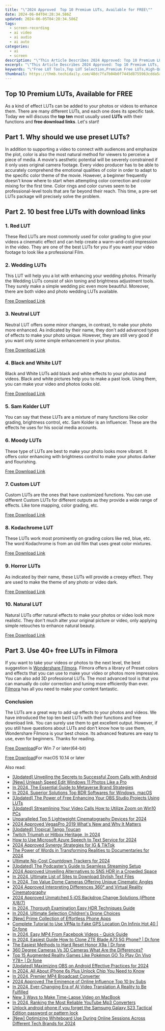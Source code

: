 ```yaml
---
title: "\"2024 Approved  Top 10 Premium LUTs, Available for FREE\""
date: 2024-06-04T04:28:34.586Z
updated: 2024-06-05T04:28:34.586Z
tags: 
  - screen-recording
  - ai video
  - ai audio
  - ai auto
categories: 
  - ai
  - screen
description: "\"This Article Describes 2024 Approved: Top 10 Premium LUTs, Available for FREE\""
excerpt: "\"This Article Describes 2024 Approved: Top 10 Premium LUTs, Available for FREE\""
keywords: "\"Free LUT Tools,Top LUT Selection,Premium Free LUTs,High-Quality LUTs,Best Free LUTs,LUT Download List,LUT Optimization Tools\""
thumbnail: https://thmb.techidaily.com/48dc7fa7b04b0f7445d8755963cdda5ac93794a2c8dd3de60bc0fcf279454931.jpg
---
```


## Top 10 Premium LUTs, Available for FREE

As a kind of effect LUTs can be added to your photos or videos to enhance them. There are many different LUTs, and each one does its specific task. Today we will discuss the **top ten** most usually used **LUTs** with their functions and **free download links**. Let's start!

## Part 1\. Why should we use preset LUTs?

In addition to supporting a video to connect with audiences and emphasize the plot, color is also the most natural method for viewers to perceive a piece of media. A movie's aesthetic potential will be severely constrained if it only uses original camera footage. Every video producer has to be able to accurately comprehend the emotional qualities of color in order to adapt to the specific color theme of the movie. However, a beginner frequently doesn't know where to start when attempting color correction and color mixing for the first time. Color rings and color curves seem to be professional-level tools that are far beyond their reach. This time, a pre-set LUTs package will precisely solve the problem.

## Part 2\. 10 best free LUTs with download links

### 1\. Red LUT

These Red LUTs are most commonly used for color grading to give your videos a cinematic effect and can help create a warm-and-cold impression in the video. They are one of the best LUTs for you if you want your video footage to look like a professional Film.

### 2\. Wedding LUTs

This LUT will help you a lot with enhancing your wedding photos. Primarily the Wedding LUTs consist of skin toning and brightness adjustment tools. They surely make a simple wedding pic even more beautiful. Moreover, there are both video and photo wedding LUTs available.

[Free Download Link](https://fixthephoto.com/free-wedding-luts)

### 3\. Neutral LUT

Neutral LUT offers some minor changes, in contrast, to make your photo more enhanced. As indicated by their name, they don't add advanced types of effects to make your photo unique. However, they are still very good if you want only some simple enhancement in your photos.

[Free Download Link](https://www.hythan.com/luts/s-log-3-neutral-lut-updated)

### 4\. Black and White LUT

Black and White LUTs add black and white effects to your photos and videos. Black and white pictures help you to make a past look. Using them, you can make your video and photos looks old.

[Free Download Link](https://fixthephoto.com/black-and-white-lut)

### 5\. Sam Kolder LUT

You can say that these LUTs are a mixture of many functions like color grading, brightness control, etc. Sam Kolder is an Influencer. These are the effects he uses for his social media accounts.

### 6\. Moody LUTs

These type of LUTs are best to make your photo looks more vibrant. It offers color enhancing with brightness control to make your photos darker and flourishing.

[Free Download Link](https://www.on1.com/free/luts/)

### 7\. Custom LUT

Custom LUTs are the ones that have customized functions. You can use different Custom LUTs for different outputs as they provide a wide range of effects. Like tone mapping, color grading, etc.

[Free Download Link](https://www.shutterstock.com/blog/free-luts-for-log-footage)

### 8\. Kodachrome LUT

These LUTs work most prominently on grading colors like red, blue, etc. The word Kodachrome is from an old film that uses great color mixtures.

[Free Download Link](https://fixthephoto.com/kodachrome-lut)

### 9\. Horror LUTs

As indicated by their name, these LUTs will provide a creepy effect. They are used to make the theme of any photo or video dark.

[Free Download Link](https://lwks.com/shortcuts-4-how-to-use-luts/)

### 10\. Natural LUT

Natural LUTs offer natural effects to make your photos or video look more realistic. They don't much alter your original picture or video, only applying simple retouches to enhance natural beauty.

[Free Download Link](https://motka.net/luts/natural-skin-tone-luts-for-dark-skin-free-download/)

## Part 3\. Use 40+ free LUTs in Filmora

If you want to take your videos or photos to the next level, the best suggestion is [Wondershare Filmora](https://tools.techidaily.com/wondershare/filmora/download/). Filmora offers a library of Preset colors and effects that you can use to make your video or photos more impressive. You can also add 3D professional LUTs. The most advanced tool is that you can manually do color correction and tuning more efficiently than ever. [Filmora](https://tools.techidaily.com/wondershare/filmora/download/) has all you need to make your content fantastic.

### Conclusion

The LUTs are a great way to add-up effects to your photos and videos. We have introduced the top ten best LUTs with their functions and free download link. You can surely use them to get excellent output. However, if you still have questions about LUTs and don't know how to use them, Wondershare Filmora is your best choice. Its advanced features are easy to use, even for beginners. Thanks for reading.

[Free Download](https://tools.techidaily.com/wondershare/filmora/download/)For Win 7 or later(64-bit)

[Free Download](https://tools.techidaily.com/wondershare/filmora/download/)For macOS 10.14 or later


<ins class="adsbygoogle"
     style="display:block"
     data-ad-format="autorelaxed"
     data-ad-client="ca-pub-7571918770474297"
     data-ad-slot="1223367746"></ins>

<ins class="adsbygoogle"
     style="display:block"
     data-ad-format="autorelaxed"
     data-ad-client="ca-pub-7571918770474297"
     data-ad-slot="1223367746"></ins>



<ins class="adsbygoogle"
     style="display:block"
     data-ad-client="ca-pub-7571918770474297"
     data-ad-slot="8358498916"
     data-ad-format="auto"
     data-full-width-responsive="true"></ins>


<span class="atpl-alsoreadstyle">Also read:</span>
<div><ul>
<li><a href="https://some-skills.techidaily.com/updated-unveiling-the-secrets-to-successful-zoom-calls-with-android/"><u>[Updated] Unveiling the Secrets to Successful Zoom Calls with Android</u></a></li>
<li><a href="https://some-skills.techidaily.com/new-unleash-speed-edit-windows-11-photos-like-a-pro/"><u>[New] Unleash Speed  Edit Windows 11 Photos Like a Pro</u></a></li>
<li><a href="https://some-skills.techidaily.com/in-2024-the-essential-guide-to-metaverse-brand-strategies/"><u>In 2024, The Essential Guide to Metaverse Brand Strategies</u></a></li>
<li><a href="https://some-skills.techidaily.com/in-2024-superior-solutions-top-bdr-softwares-for-windows-macos/"><u>In 2024, Superior Solutions  Top BDR Softwares for Windows, macOS</u></a></li>
<li><a href="https://some-skills.techidaily.com/updated-the-power-of-free-enhancing-your-obs-studio-projects-using-luts/"><u>[Updated] The Power of Free  Enhancing Your OBS Studio Projects Using LUTs</u></a></li>
<li><a href="https://some-skills.techidaily.com/updated-streamlining-your-video-calls-how-to-utilize-zoom-on-win10-pcs/"><u>[Updated] Streamlining Your Video Calls  How to Utilize Zoom on Win10 PCs</u></a></li>
<li><a href="https://some-skills.techidaily.com/unparalleled-top-5-lightweight-cinematography-devices-for-2024/"><u>Unparalleled Top 5 Lightweight Cinematography Devices for 2024</u></a></li>
<li><a href="https://some-skills.techidaily.com/2024-approved-vegaspro-2019-whats-new-and-why-it-matters/"><u>2024 Approved  VegasPro 2019  What's New and Why It Matters</u></a></li>
<li><a href="https://some-skills.techidaily.com/updated-tropical-tango-toucan/"><u>[Updated] Tropical Tango Toucan</u></a></li>
<li><a href="https://some-skills.techidaily.com/twitch-triumph-or-hitbox-heritage-in-2024/"><u>Twitch Triumph or Hitbox Heritage, In 2024</u></a></li>
<li><a href="https://some-skills.techidaily.com/how-to-use-microsoft-azure-speech-to-text-service-for-2024/"><u>How to Use Microsoft Azure Speech to Text Service for 2024</u></a></li>
<li><a href="https://some-skills.techidaily.com/2024-approved-synergy-strategies-for-ig-and-tiktok/"><u>2024 Approved  Synergy Strategies for IG & TikTok</u></a></li>
<li><a href="https://some-skills.techidaily.com/the-power-of-words-in-transforming-realities-to-documentaries-for-2024/"><u>The Power of Words in Transforming Realities to Documentaries for 2024</u></a></li>
<li><a href="https://some-skills.techidaily.com/ultimate-no-cost-countdown-trackers-for-2024/"><u>Ultimate No-Cost Countdown Trackers for 2024</u></a></li>
<li><a href="https://some-skills.techidaily.com/updated-the-podcasters-guide-to-seamless-streaming-setup/"><u>[Updated] The Podcaster’s Guide to Seamless Streaming Setup</u></a></li>
<li><a href="https://some-skills.techidaily.com/2024-approved-unveiling-alternatives-to-sns-hdr-in-a-crowded-space/"><u>2024 Approved  Unveiling Alternatives to SNS HDR in a Crowded Space</u></a></li>
<li><a href="https://some-skills.techidaily.com/in-2024-ultimate-list-of-sites-to-download-stylish-text-files/"><u>In 2024, Ultimate List of Sites to Download Stylish Text Files</u></a></li>
<li><a href="https://some-skills.techidaily.com/in-2024-top-value-dome-cameras-offering-unique-cinematic-angles/"><u>In 2024, Top Value Dome Cameras Offering Unique Cinematic Angles</u></a></li>
<li><a href="https://some-skills.techidaily.com/2024-approved-interpreting-differences-360-and-virtual-reality-cinematography/"><u>2024 Approved  Interpreting Differences  360° and Virtual Reality Cinematography</u></a></li>
<li><a href="https://some-skills.techidaily.com/2024-approved-unmatched-5-ios-backdrop-change-solutions-iphone-x87/"><u>2024 Approved  Unmatched 5 iOS Backdrop Change Solutions (iPhone X/8/7)</u></a></li>
<li><a href="https://some-skills.techidaily.com/in-2024-thorough-examination-easy-hdr-techniques-guide/"><u>In 2024, Thorough Examination  Easy HDR Techniques Guide</u></a></li>
<li><a href="https://some-skills.techidaily.com/in-2024-ultimate-selection-childrens-drone-choices/"><u>In 2024, Ultimate Selection  Children's Drone Choices</u></a></li>
<li><a href="https://screen-video-capture.techidaily.com/new-prime-collection-of-effortless-phone-apps/"><u>[New] Prime Collection of Effortless Phone Apps</u></a></li>
<li><a href="https://fake-location.techidaily.com/complete-tutorial-to-use-vpna-to-fake-gps-location-on-infinix-hot-40-drfone-by-drfone-virtual-android/"><u>Complete Tutorial to Use VPNa to Fake GPS Location On Infinix Hot 40 | Dr.fone</u></a></li>
<li><a href="https://facebook-videos.techidaily.com/in-2024-easy-mp4-from-facebook-videos-quick-guide/"><u>In 2024, Easy MP4 From Facebook Videos - Quick Guide</u></a></li>
<li><a href="https://android-transfer.techidaily.com/in-2024-easiest-guide-how-to-clone-zte-blade-a73-5g-phone-drfone-by-drfone-transfer-from-android-transfer-from-android/"><u>In 2024, Easiest Guide How to Clone ZTE Blade A73 5G Phone? | Dr.fone</u></a></li>
<li><a href="https://techidaily.com/the-easiest-methods-to-hard-reset-honor-x9a-drfone-by-drfone-reset-android-reset-android/"><u>The Easiest Methods to Hard Reset Honor X9a | Dr.fone</u></a></li>
<li><a href="https://extra-lessons.techidaily.com/1716199270453-360-degree-cameras-vs-3d-cameras-what-are-the-differences/"><u>360 Degree Cameras Vs 3D Cameras  What Are the Differences?</u></a></li>
<li><a href="https://change-location.techidaily.com/top-15-augmented-reality-games-like-pokemon-go-to-play-on-vivo-y78plus-drfone-by-drfone-virtual-android/"><u>Top 15 Augmented Reality Games Like Pokémon GO To Play On Vivo Y78+ | Dr.fone</u></a></li>
<li><a href="https://screen-activity-recording.techidaily.com/updated-maximizing-obs-on-android-effective-practices-for-2024/"><u>[Updated] Maximizing OBS on Android  Effective Practices for 2024</u></a></li>
<li><a href="https://sim-unlock.techidaily.com/in-2024-all-about-iphone-6s-plus-unlock-chip-you-need-to-know-by-drfone-ios/"><u>In 2024, All About iPhone 6s Plus Unlock Chip You Need to Know</u></a></li>
<li><a href="https://facebook-clips.techidaily.com/in-2024-premier-mp4-broadcast-converter/"><u>In 2024, Premier MP4 Broadcast Converter</u></a></li>
<li><a href="https://youtube-stream.techidaily.com/2024-approved-the-eminence-of-online-influence-top-10-by-subs/"><u>2024 Approved  The Eminence of Online Influence  Top 10 by Subs</u></a></li>
<li><a href="https://ai-video-translation.techidaily.com/in-2024-ever-changing-era-of-ai-video-translation-a-reality-to-be-fulfilled/"><u>In 2024, Ever-Changing Era of AI Video Translation A Reality to Be Fulfilled</u></a></li>
<li><a href="https://ai-editing-video.techidaily.com/new-3-ways-to-make-time-lapse-video-on-macbook/"><u>New 3 Ways to Make Time-Lapse Video on MacBook</u></a></li>
<li><a href="https://youtube-stream.techidaily.com/in-2024-ranking-the-most-reliable-youtube-mp3-converters/"><u>In 2024, Ranking the Most Reliable YouTube Mp3 Converters</u></a></li>
<li><a href="https://techidaily.com/unlock-android-phone-if-you-forget-the-samsung-galaxy-s23-tactical-edition-password-or-pattern-lock-by-drfone-android-unlock-android-unlock/"><u>Unlock android phone if you forget the Samsung Galaxy S23 Tactical Edition password or pattern lock</u></a></li>
<li><a href="https://screen-video-capture.techidaily.com/new-optimizing-whiteboard-use-during-online-sessions-across-different-tech-brands-for-2024/"><u>[New] Optimizing Whiteboard Use During Online Sessions Across Different Tech Brands for 2024</u></a></li>
</ul></div>
